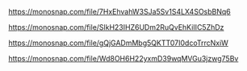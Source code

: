 <!-- node index.js --action list -->
https://monosnap.com/file/7HxEhvahW3SJa5Sv1S4LX4SOsbBNq6

<!-- node index.js --action get --id 05olLMgyVQdWRwgKfg5J6 -->
https://monosnap.com/file/SlkH23IHZ6UDm2RuQvEhKiIIC5ZhDz

<!-- node index.js --action add --name Mango --email mango@gmail.com --phone 322-22-22 -->
https://monosnap.com/file/gQjGADmMbg5QKTT07I0dcoTrrcNxiW

<!-- node index.js --action remove --id qdggE76Jtbfd9eWJHrssH -->
https://monosnap.com/file/Wd8OH6H22yxmD39wqMVGu3jzwg75Bv






